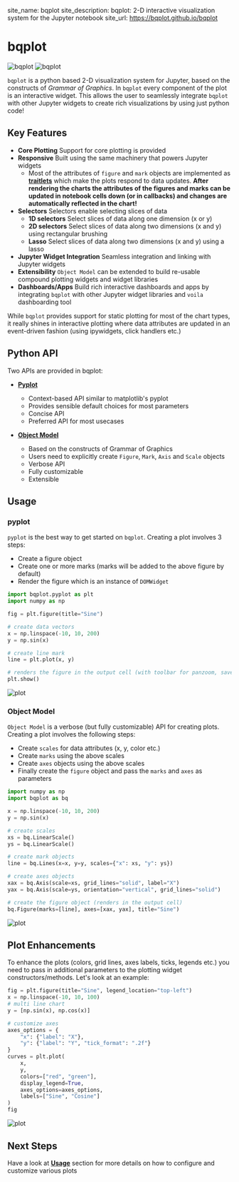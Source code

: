 site_name: bqplot
site_description: bqplot: 2-D interactive visualization system for the Jupyter notebook
site_url: https://bqplot.github.io/bqplot

# bqplot

![bqplot](https://raw.githubusercontent.com/bqplot/design/master/bqplot-logo-nobackground.svg#only-light)
![bqplot](https://raw.githubusercontent.com/bqplot/design/master/bqplot-logo-dark-nobackground.svg#only-dark)

`bqplot` is a python based 2-D visualization system for Jupyter, based on the constructs of _Grammar of Graphics_. In `bqplot` every component of the plot is an interactive widget. This allows the user to seamlessly integrate `bqplot` with other Jupyter widgets to create rich visualizations by using just python code!

## Key Features

* __Core Plotting__ Support for core plotting is provided
* __Responsive__ Built using the same machinery that powers Jupyter widgets
    * Most of the attributes of `figure` and `mark` objects are implemented as [__traitlets__](https://traitlets.readthedocs.io/en/stable/) which make the plots respond to data updates. __After rendering the charts the attributes of the figures and marks can be updated in notebook cells down (or in callbacks) and changes are automatically reflected in the chart!__
* __Selectors__ Selectors enable selecting slices of data
    * __1D selectors__ Select slices of data along one dimension (x or y)
    * __2D selectors__ Select slices of data along two dimensions (x and y) using rectangular brushing
    * __Lasso__ Select slices of data along two dimensions (x and y) using a lasso
* __Jupyter Widget Integration__ Seamless integration and linking with Jupyter widgets
* __Extensibility__ `Object Model` can be extended to build re-usable compound plotting widgets and widget libraries
* __Dashboards/Apps__ Build rich interactive dashboards and apps by integrating `bqplot` with other Jupyter widget libraries and `voila` dashboarding tool

While `bqplot` provides support for static plotting for most of the chart types, it really shines in interactive plotting where data attributes are updated in an event-driven fashion (using ipywidgets, click handlers etc.)

## Python API

Two APIs are provided in bqplot:

* [__Pyplot__](usage/pyplot.md)
    * Context-based API similar to matplotlib's pyplot
    * Provides sensible default choices for most parameters
    * Concise API
    * Preferred API for most usecases

* [__Object Model__](usage/object-model.md)
    * Based on the constructs of Grammar of Graphics
    * Users need to explicitly create `Figure`, `Mark`, `Axis` and `Scale` objects
    * Verbose API
    * Fully customizable
    * Extensible


## Usage

### __pyplot__

`pyplot` is the best way to get started on `bqplot`. Creating a plot involves 3 steps:

  * Create a figure object
  * Create one or more marks (marks will be added to the above figure by default)
  * Render the figure which is an instance of `DOMWidget`

```py
import bqplot.pyplot as plt
import numpy as np

fig = plt.figure(title="Sine")

# create data vectors
x = np.linspace(-10, 10, 200)
y = np.sin(x)

# create line mark
line = plt.plot(x, y)

# renders the figure in the output cell (with toolbar for panzoom, save etc.)
plt.show()
```
![plot](assets/images/bqplot-image1.png)

### __Object Model__

`Object Model` is a verbose (but fully customizable) API for creating plots. Creating a plot involves the following steps:

* Create `scales` for data attributes (x, y, color etc.)
* Create `marks` using the above scales
* Create `axes` objects using the above scales
* Finally create the `figure` object and pass the `marks` and `axes` as parameters

```py
import numpy as np
import bqplot as bq

x = np.linspace(-10, 10, 200)
y = np.sin(x)

# create scales
xs = bq.LinearScale()
ys = bq.LinearScale()

# create mark objects
line = bq.Lines(x=x, y=y, scales={"x": xs, "y": ys})

# create axes objects
xax = bq.Axis(scale=xs, grid_lines="solid", label="X")
yax = bq.Axis(scale=ys, orientation="vertical", grid_lines="solid")

# create the figure object (renders in the output cell)
bq.Figure(marks=[line], axes=[xax, yax], title="Sine")
```
![plot](assets/images/bqplot-image1.png)

## Plot Enhancements
To enhance the plots (colors, grid lines, axes labels, ticks, legends etc.) you need to pass in additional parameters to the plotting widget constructors/methods. Let's look at an example:

```py hl_lines="1 7 8 9 10 14 15 16 17"
fig = plt.figure(title="Sine", legend_location="top-left")
x = np.linspace(-10, 10, 100)
# multi line chart
y = [np.sin(x), np.cos(x)]

# customize axes
axes_options = {
    "x": {"label": "X"},
    "y": {"label": "Y", "tick_format": ".2f"}
}
curves = plt.plot(
    x,
    y,
    colors=["red", "green"],
    display_legend=True,
    axes_options=axes_options,
    labels=["Sine", "Cosine"]
)
fig
```
![plot](assets/images/bqplot-image2.png)

## Next Steps
Have a look at [__Usage__](usage/pyplot.md) section for more details on how to configure and customize various plots
